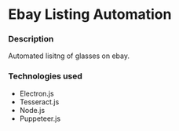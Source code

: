 # Ebay Listing Automation

### Description
Automated lisitng of glasses on ebay. 

### Technologies used
* Electron.js
* Tesseract.js
* Node.js
* Puppeteer.js
